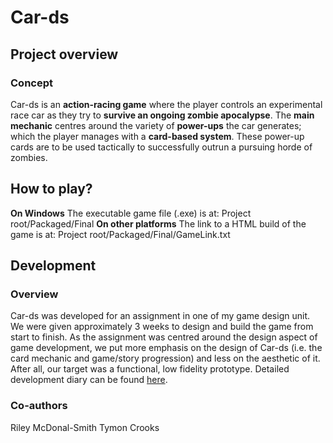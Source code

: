 # Car-ds

## Project overview
### Concept
Car-ds is an **action-racing game** where the player controls an experimental race car as they try to **survive an ongoing zombie apocalypse**.
The **main mechanic** centres around the variety of **power-ups** the car generates; which the player manages with a **card-based system**. These power-up cards are to be used tactically to successfully outrun a pursuing horde of zombies.

## How to play?
**On Windows**
The executable game file (.exe) is at:
Project root/Packaged/Final 
**On other platforms**
The link to a HTML build of the game is at:
Project root/Packaged/Final/GameLink.txt

## Development
### Overview
Car-ds was developed for an assignment in one of my game design unit. We were given approximately 3 weeks to design and build the game from start to finish. 
As the assignment was centred around the design aspect of game development, we put more emphasis on the design of Car-ds (i.e. the card mechanic and game/story progression) and less on the aesthetic of it. After all, our target was a functional, low fidelity prototype.
Detailed development diary can be found [here](https://dongdao-michael.tumblr.com/post/631017509792956416/a3-group-formation).
### Co-authors
Riley McDonal-Smith
Tymon Crooks


